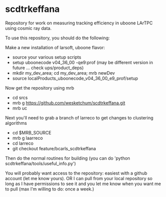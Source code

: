 # scdtrkeffana

Repository for work on measuring tracking efficiency in uboone LArTPC using cosmic ray data.

To use this repository, you should do the following:

Make a new installation of larsoft, uboone flavor:
* source your various setup scripts
* setup uboonecode v04_36_00 -qe9:prof (may be different version in future ... check ups/product_deps)
* mkdir my_dev_area; cd my_dev_area; mrb newDev
* source localProducts_uboonecode_v04_36_00_e9_prof/setup

Now get the repository using mrb
* cd srcs
* mrb g https://github.com/wesketchum/scdtrkeffana.git
* mrb uc

Next you'll need to grab a branch of larreco to get changes to clustering algorithms
* cd $MRB_SOURCE
* mrb g laarreco
* cd larreco
* git checkout feature/bcarls_scdtrkeffana

Then do the normal routines for building (you can do 'python scdtrkeffana/tools/useful_info.py')

You will probably want access to the repository: easiest with a github account (let me know yours).
OR
I can pull from your local repository so long as I have permissions to see it and you let me know when you want me to pull
(max I'm willing to do: once a week.)

